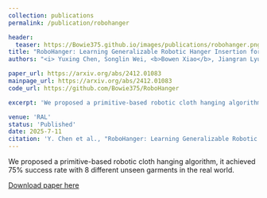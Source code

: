 ```yaml
---
collection: publications
permalink: /publication/robohanger

header:
  teaser: https://Bowie375.github.io/images/publications/robohanger.png
title: "RoboHanger: Learning Generalizable Robotic Hanger Insertion for Diverse Garments"
authors: "<i> Yuxing Chen, Songlin Wei, <b>Bowen Xiao</b>, Jiangran Lyu, Jiayi Chen, Feng Zhu, He Wang<sup>†</sup> </i>"

paper_url: https://arxiv.org/abs/2412.01083
mainpage_url: https://arxiv.org/abs/2412.01083
code_url: https://github.com/Bowie375/RoboHanger

excerpt: 'We proposed a primitive-based robotic cloth hanging algorithm, it achieved 75% success rate with 8 different unseen garments in the real world.'

venue: 'RAL'
status: 'Published'
date: 2025-7-11
citation: 'Y. Chen et al., "RoboHanger: Learning Generalizable Robotic Hanger Insertion for Diverse Garments," in <i>IEEE Robotics and Automation Letters</i>, doi: 10.1109/LRA.2025.3588048.'
---
```

We proposed a primitive-based robotic cloth hanging algorithm, it achieved 75% success rate with 8 different unseen garments in the real world.

[Download paper here](https://arxiv.org/abs/2412.01083)


